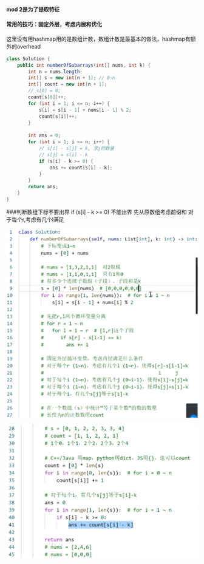 #### mod 2是为了提取特征

#### 常用的技巧：固定外层，考虑内层和优化

这里没有用hashmap用的是数组计数，数组计数是最基本的做法，hashmap有额外的overhead

```java
class Solution {
    public int numberOfSubarrays(int[] nums, int k) {
        int n = nums.length;
        int[] s = new int[n + 1]; // 0~n
        int[] count = new int[n + 1];
        // s[0] = 0;
        count[s[0]]++;
        for (int i = 1; i <= n; i++) {
            s[i] = s[i - 1] + nums[i - 1] % 2;
            count[s[i]]++;
        }

        int ans = 0;
        for (int i = 1; i <= n; i++) {
            // s[i] - s[j] = k, 求j的数量
            // s[j] = s[i] - k
            if (s[i] - k >= 0) {
                ans += count[s[i] - k];
            }
        }
        return ans;
    }
}
```


###判断数组下标不要出界 if (s[i] - k >= 0) 不能出界
先从原数组考虑前缀和
对于每个r,考虑有几个l满足

![alt txt](https://raw.githubusercontent.com/corykingsf/hack-system-design-pixel/main/imgSnipaste_2021-06-22_21-18-18.png)

![alt txt](https://raw.githubusercontent.com/corykingsf/hack-system-design-pixel/main/imgSnipaste_2021-06-22_21-19-02.png)